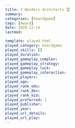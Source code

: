 ```yaml
---
title: 7 Wonders Architects 🏆
summary: 
categories: [boardgame]
tags: [Award]
date: 2020-12-14
lastmod: 

template: played.html
played_category: boardgame
played_skills: []
played_duration: 
played_gameplay_complex: 
played_gameplay_strategy: 
played_gameplay_luck: 
played_gameplay_interaction: 
played_players: 
played_age: 
played_rank_edu: 
played_rank_dev: 
played_rank_kid: 
played_preferred: 1
played_publisher: 
played_year: 
played_url_details: 
played_url_play: 
---
```

